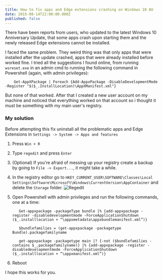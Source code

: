 ```yaml
---
title: How to fix apps and Edge extensions crashing on Windows 10 AU
date: 2015-08-14T22:00:00.000Z
published: false
---
```

There have been reports from users, who updated to the latest Windows 10 Anniversary Update, that some apps crash upon starting them and the newly released Edge extensions cannot be installed.

I faced the same problem. They weird thing was that only apps that were installed after the update crashed, apps that were already installed before worked fine.
I tried all the suggestions I found online, from running `wsreset.exe` in an admin cmd to running the following command in Powershell (again, with admin privileges):

        Get-AppXPackage | Foreach {Add-AppxPackage -DisableDevelopmentMode -Register "$($_.InstallLocation)\AppXManifest.xml"}

But none of that worked. After that I created a new user account on my machine and noticed that everything worked on that account so i thought it must be something with my main user's registry.

### My solution

Before attempting this fix uninstall all the problematic apps and Edge Extensions in `Settings -> System -> Apps and features`

1. Press `Win + R`
2. Type `regedit` and press `Enter`
3. (Optional) If you're afraid of messing up your registry create a backup by going to `File -> Export...`, it might take a while.
4. In the registry editor go to `HKEY_CURRENT_USER\SOFTWARE\Classes\Local Settings\Software\Microsoft\Windows\CurrentVersion\AppContainer` and delete the `Storage` folder.
![Regedit](http://i.imgur.com/kQKoA4V.png)

5. Open Powershell with admin privileges and run the following commands, one at a time:

          Get-appxpackage -packageType bundle |% {add-appxpackage -register -disabledevelopmentmode -ForceApplicationShutdown ($_.installlocation + “\appxmetadata\appxbundlemanifest.xml”)}
          
          $bundlefamilies = (get-appxpackage -packagetype Bundle).packagefamilyname
          
          get-appxpackage -packagetype main |? {-not ($bundlefamilies -contains $_.packagefamilyname)} |% {add-appxpackage -register -disabledevelopmentmode -ForceApplicationShutdown ($_.installlocation + “\appxmanifest.xml”)}

6. Reboot

I hope this works for you.
